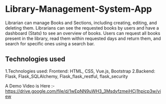 # Library-Management-System-App

Librarian can manage Books and Sections, including creating, editing, and deleting them. Librarians can see
the requested books by users and have a dashboard (Stats) to see an overview of books.
Users can request all books present in the library, read them within requested days and return them, and
search for specific ones using a search bar. 

## Technologies used
1.Technologies used: Frontend: HTML, CSS, Vue.js, Bootstrap
2.Backend: Flask, Flask_SQLAlchemy, Flask_flask_restful, flask_security

A Demo Video is Here :- https://drive.google.com/file/d/1wEpNN9uWH3_3MsdyfzmeiHCj1hpicp3w/view
